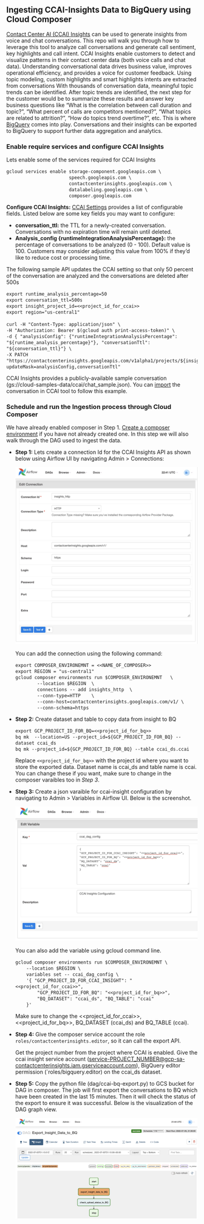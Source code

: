 ## Ingesting CCAI-Insights Data to BigQuery using Cloud Composer

[Contact Center AI (CCAI) Insights](https://cloud.google.com/solutions/ccai-insights?hl=en) can be used to generate insights from voice and chat conversations. This repo will walk you through how to leverage this tool to analyze call conversations and generate call sentiment, key highlights and call intent.
CCAI Insights enable customers to detect and visualize patterns in their contact center data (both voice calls and chat data). Understanding conversational data drives business value, improves operational efficiency, and provides a voice for customer feedback. Using topic modeling, custom highlights and smart highlights intents are extracted from conversations With thousands of conversation data, meaningful topic trends can be identified.
After topic trends are identified, the next step for the customer would be to summarize these results and answer key business questions like “What is the correlation between call duration and topic?”, “What percent of calls are competitors mentioned?”, “What topics are related to attrition?”, “How do topics trend overtime?”, etc. This is where [BigQuery](https://cloud.google.com/bigquery/docs) comes into play. Conversations and their insights can be exported to BigQuery to support further data aggregation and analytics.

### Enable require services and configure CCAI Insights
Lets enable some of the services required for CCAI Insights
 
```
gcloud services enable storage-component.googleapis.com \
                       speech.googleapis.com \
                       contactcenterinsights.googleapis.com \
                       datalabeling.googleapis.com \
                       composer.googleapis.com
```
 
**Configure CCAI Insights:** [CCAI Settings](https://cloud.google.com/contact-center/insights/docs/reference/rpc/google.cloud.contactcenterinsights.v1?hl=en#settings) provides a list of configurable fields. Listed below are some key fields you may want to configure:
- **conversation_ttl:** the TTL for a newly-created conversation. Conversations with no expiration time will remain until deleted.
- **Analysis_config {runtimeIntegrationAnalysisPercentage}:** the percentage of conversations to be analyzed (0 - 100). Default value is 100. Customers may consider adjusting this value from 100% if they’d like to reduce cost or processing time.

The following sample API updates the CCAI setting so that only 50 percent of the conversation are analyzed and the conversations are deleted after 500s

```
export runtime_analysis_percentage=50
export conversation_ttl=500s
export insight_project_id=<<project_id_for_ccai>>
export region="us-central1"

curl -H "Content-Type: application/json" \
-H "Authorization: Bearer $(gcloud auth print-access-token)" \
-d { "analysisConfig": {"runtimeIntegrationAnalysisPercentage": "${runtime_analysis_percentage}"}, "conversationTtl": "${conversation_ttl}"} \
-X PATCH "https://contactcenterinsights.googleapis.com/v1alpha1/projects/${insight_project_id}/locations/${region}/settings?updateMask=analysisConfig,conversationTtl"

```

CCAI Insights provides a publicly-available sample conversation (gs://cloud-samples-data/ccai/chat_sample.json). You can [import](https://cloud.google.com/contact-center/insights/docs/create-analyze-conversation-ui#create_a_conversation) the conversation in CCAI tool to follow this example.

### Schedule and run the Ingestion process through Cloud Composer

We have already enabled composer in Step 1. [Create a composer environment](https://cloud.google.com/composer/docs/how-to/managing/creating) if you have not already created one. In this step we will also walk through the DAG used to ingest the data.


- **Step 1:** Lets create a connection Id for the CCAI Insights API as shown below using Airflow UI by navigating Admin > Connections:


    ![CCAI-Insights Connection Id in Airflow](images/connection-insights.jpg)

    You can add the connection using the following command:

    ```
    export COMPOSER_ENVIRONEMNT = <<NAME_OF_COMPOSER>>
    export REGION = "us-central1"
    gcloud composer environments run $COMPOSER_ENVIRONEMNT   \
            --location $REGION  \
            connections -- add insights_http  \
            --conn-type=HTTP    \
            --conn-host=contactcenterinsights.googleapis.com/v1/ \
            --conn-schema=https
    ```

- **Step 2:** Create dataset and table to copy data from insight to BQ

    ```
    export GCP_PROJECT_ID_FOR_BQ=<<project_id_for_bq>>
    bq mk  --location=US --project_id=${GCP_PROJECT_ID_FOR_BQ} --dataset ccai_ds
    bq mk --project_id=${GCP_PROJECT_ID_FOR_BQ} --table ccai_ds.ccai
    ```

    Replace `<<project_id_for_bq>>` with the project id where you want to store the exported data. Dataset name is ccai_ds and table name is ccai. You can change these if you want, make sure to change in the composer varaibles too in *Step 3*.

- **Step 3:** Create a json varaible for ccai-insight configuration by navigating to Admin > Variables in Airflow UI. Below is the screenshot.

    ![CCAI-Insights Varaible in Airflow](images/airflow_ccai_config.jpg)


    You can also add the variable using gcloud command line.
    
    ```
    gcloud composer environments run $COMPOSER_ENVIRONEMNT \
        --location $REGION \
        variables set -- ccai_dag_config \
        '{ "GCP_PROJECT_ID_FOR_CCAI_INSIGHT": "<<project_id_for_ccai>>", 
            "GCP_PROJECT_ID_FOR_BQ": "<<project_id_for_bq>>", 
            "BQ_DATASET": "ccai_ds", "BQ_TABLE": "ccai" 
        }'
    ```
    Make sure to change the <<project_id_for_ccai>>, <<project_id_for_bq>>, BQ_DATASET (ccai_ds) and BQ_TABLE (ccai). 




- **Step 4:** Give the composer service account the role `roles/contactcenterinsights.editor`, so it can call the export API. 

    Get the project number from the project where CCAI is enabled. Give the ccai insight service account (service-PROJECT_NUMBER@gcp-sa-contactcenterinsights.iam.gserviceaccount.com), BigQuery editor permission (`roles/bigquery.editor) on the ccai_ds dataset.


- **Step 5:** Copy the python file (dag/ccai-bq-export.py) to GCS bucket for DAG in composer. The job will first export the conversations to BQ which have been created in the last 15 minutes. Then it will check the status of the export to ensure it was successful. Below is the visualization of the DAG graph view.

    ![CCAI-Insights DAG Grapg](images/export_dag.jpg)